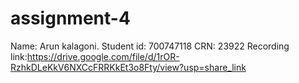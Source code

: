 # assignment-4
Name: Arun kalagoni. Student id: 700747118 CRN: 23922 
Recording link:https://drive.google.com/file/d/1rOR-RzhkDLeKkV6NXCcFRRKkEt3o8Fty/view?usp=share_link

